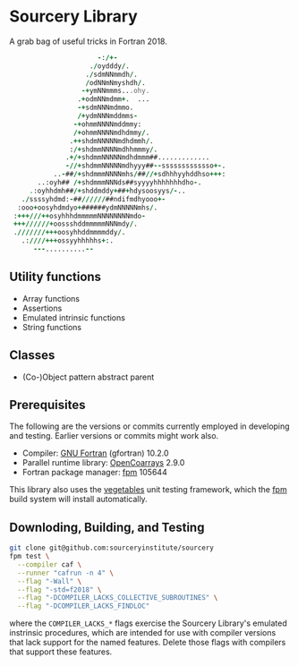 Sourcery Library
================

A grab bag of useful tricks in Fortran 2018.

```fortran
                      -:/+-
                    ./oydddy/.
                   ./sdmNNmmdh/.
                   /odNNmNmyshdh/.
                  -+ymNNmmms...ohy.
                 .+odmNNmdmm+.  ...
                 -+sdmNNNmdmmo.
                 /+ydmNNNmddmms-
                -+ohmmNNNNmddmmy:
                /+ohmmNNNNmdhdmmy/.
               .++shdmNNNNNmdhdmmh/.
               :/+shdmmNNNNmdhhmmmy/.
              .+/+shdmmNNNNNmdhdmmm##.............
              -//+shdmmNNNNNmdhyyy##--sssssssssssso+-.
           ..-##/+shdmmmNNNNmhs/##//+sdhhhyyhddhso+++:
       ..:oyh## /+shdmmmNNNds##syyyyhhhhhhhdho-.
     .:oyhhdmh##/+shddmddy+##+hdysoosyys/-..
   ./ssssyhdmd:-##//////##ndifmdhyooo+-
  :ooo+oosyhdmdyo+######ydmNNNNNmhs/.
 :+++///++osyhhhdmmmmmNNNNNNNNmdo-
 +++//////+oossshddmmmmmNNNmdy/.
 .///////+++oosyhhddmmmmddy/.
   .:////+++ossyyhhhhhs+:.
      ---..........--
```

Utility functions
-----------------

* Array functions
* Assertions
* Emulated intrinsic functions
* String functions

Classes
-------
* (Co-)Object pattern abstract parent

Prerequisites
-------------
The following are the versions or commits currently employed in
developing and testing.  Earlier versions or commits might work also.

* Compiler: [GNU Fortran] (gfortran) 10.2.0
* Parallel runtime library: [OpenCoarrays] 2.9.0
* Fortran package manager: [fpm] 105644

This library also uses the [vegetables] unit testing framework, which
the [fpm] build system will install automatically.

Downloding, Building, and Testing
---------------------------------

```zsh
git clone git@github.com:sourceryinstitute/sourcery
fpm test \
  --compiler caf \
  --runner "cafrun -n 4" \
  --flag "-Wall" \
  --flag "-std=f2018" \
  --flag "-DCOMPILER_LACKS_COLLECTIVE_SUBROUTINES" \
  --flag "-DCOMPILER_LACKS_FINDLOC" 
```
where the `COMPILER_LACKS_*` flags exercise the Sourcery Library's 
emulated instrinsic procedures, which are intended for use with 
compiler versions that lack support for the named features.  Delete
those flags with compilers that support these features.

[GNU Fortran]: https://gcc.gnu.org
[OpenCoarrays]: https://github.com/sourceryinstitute/opencoarrays
[fpm]: https://github.com/fortran-lang/fpm
[vegetables]: https://gitlab.com/everythingfunctional/vegetables
